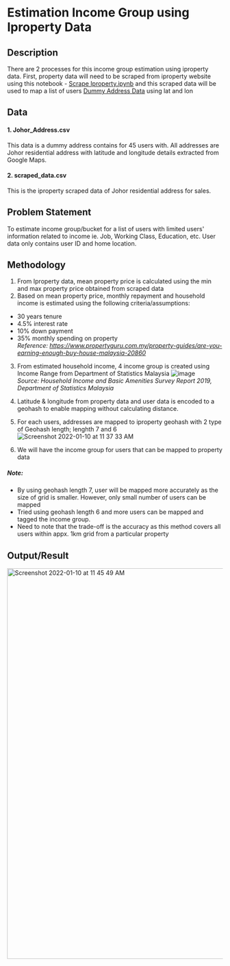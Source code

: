 # Estimation Income Group using Iproperty Data

## Description
There are 2 processes for this income group estimation using iproperty data. First, property data will need to be scraped from iproperty website using this notebook - [Scrape Iproperty.ipynb](https://github.com/maryamnuri/income-group-estimation-using-iproperty/blob/b86f566c72ba2e34fc4fc1ac6b97bf09688bf877/Scrape%20Iproperty.ipynb) and this scraped data will be used to map a list of users [Dummy Address Data](https://github.com/maryamnuri/income-group-estimation-using-iproperty/blob/b86f566c72ba2e34fc4fc1ac6b97bf09688bf877/Johor_Address.csv)
using lat and lon

## Data
#### 1. Johor_Address.csv
This data is a dummy address contains for 45 users with. All addresses are Johor residential address with latitude and longitude details extracted from Google Maps.

 #### 2. scraped_data.csv
This is the iproperty scraped data of Johor residential address for sales.
 
## Problem Statement
To estimate income group/bucket for a list of users with limited users' information related to income ie. Job, Working Class, Education, etc. 
User data only contains user ID and home location.

## Methodology
1. From Iproperty data, mean property price is calculated using the min and max property price obtained from scraped data
2. Based on mean property price, monthly repayment and household income is estimated using the following criteria/assumptions:
- 30 years tenure
- 4.5% interest rate
- 10% down payment
- 35% monthly spending on property\
_Reference: https://www.propertyguru.com.my/property-guides/are-you-earning-enough-buy-house-malaysia-20860_
3. From estimated household income, 4 income group is created using Income Range from Department of Statistics Malaysia
![image](https://user-images.githubusercontent.com/40256034/148715282-63039821-100f-4580-b66d-9f9e0119a22f.png)\
_Source: Household Income and Basic Amenities Survey Report 2019, Department of Statistics Malaysia_
4. Latitude & longitude from property data and user data is encoded to a geohash to enable mapping without calculating distance. 
5. For each users, addresses are mapped to iproperty geohash with 2 type of Geohash length; lenghth 7 and 6 ![Screenshot 2022-01-10 at 11 37 33 AM](https://user-images.githubusercontent.com/40256034/148715773-6aee086a-93b8-46ba-9016-65c590e659e7.png)


6. We will have the income group for users that can be mapped to property data
##### Note:
- By using geohash length 7, user will be mapped more accurately as the size of grid is smaller. However, only small number of users can be mapped
- Tried using geohash length 6 and more users can be mapped and tagged the income group. 
- Need to note that the trade-off is the accuracy as this method covers all users within appx. 1km grid from a particular property

## Output/Result
<img width="911" alt="Screenshot 2022-01-10 at 11 45 49 AM" src="https://user-images.githubusercontent.com/40256034/148716247-72a446ef-e161-4c6f-99a8-e867237c6400.png">


